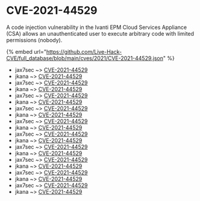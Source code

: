 # CVE-2021-44529

A code injection vulnerability in the Ivanti EPM Cloud Services Appliance (CSA) allows an unauthenticated user to execute arbitrary code with limited permissions (nobody).

{% embed url="https://github.com/Live-Hack-CVE/full_database/blob/main/cves/2021/CVE-2021-44529.json" %}


* jax7sec ~> [CVE-2021-44529](https://www.alice-snow.ru/2021/database/cve-2021-44529/cve-2021-44529-jax7sec)
* jkana ~> [CVE-2021-44529](https://www.alice-snow.ru/2021/database/cve-2021-44529/cve-2021-44529-jkana)
* jax7sec ~> [CVE-2021-44529](https://www.alice-snow.ru/2021/database/cve-2021-44529/cve-2021-44529-jax7sec)
* jkana ~> [CVE-2021-44529](https://www.alice-snow.ru/2021/database/cve-2021-44529/cve-2021-44529-jkana)
* jax7sec ~> [CVE-2021-44529](https://www.alice-snow.ru/2021/database/cve-2021-44529/cve-2021-44529-jax7sec)
* jkana ~> [CVE-2021-44529](https://www.alice-snow.ru/2021/database/cve-2021-44529/cve-2021-44529-jkana)
* jax7sec ~> [CVE-2021-44529](https://www.alice-snow.ru/2021/database/cve-2021-44529/cve-2021-44529-jax7sec)
* jkana ~> [CVE-2021-44529](https://www.alice-snow.ru/2021/database/cve-2021-44529/cve-2021-44529-jkana)
* jax7sec ~> [CVE-2021-44529](https://www.alice-snow.ru/2021/database/cve-2021-44529/cve-2021-44529-jax7sec)
* jkana ~> [CVE-2021-44529](https://www.alice-snow.ru/2021/database/cve-2021-44529/cve-2021-44529-jkana)
* jax7sec ~> [CVE-2021-44529](https://www.alice-snow.ru/2021/database/cve-2021-44529/cve-2021-44529-jax7sec)
* jkana ~> [CVE-2021-44529](https://www.alice-snow.ru/2021/database/cve-2021-44529/cve-2021-44529-jkana)
* jax7sec ~> [CVE-2021-44529](https://www.alice-snow.ru/2021/database/cve-2021-44529/cve-2021-44529-jax7sec)
* jkana ~> [CVE-2021-44529](https://www.alice-snow.ru/2021/database/cve-2021-44529/cve-2021-44529-jkana)
* jax7sec ~> [CVE-2021-44529](https://www.alice-snow.ru/2021/database/cve-2021-44529/cve-2021-44529-jax7sec)
* jkana ~> [CVE-2021-44529](https://www.alice-snow.ru/2021/database/cve-2021-44529/cve-2021-44529-jkana)
* jax7sec ~> [CVE-2021-44529](https://www.alice-snow.ru/2021/database/cve-2021-44529/cve-2021-44529-jax7sec)
* jkana ~> [CVE-2021-44529](https://www.alice-snow.ru/2021/database/cve-2021-44529/cve-2021-44529-jkana)
* jax7sec ~> [CVE-2021-44529](https://www.alice-snow.ru/2021/database/cve-2021-44529/cve-2021-44529-jax7sec)
* jkana ~> [CVE-2021-44529](https://www.alice-snow.ru/2021/database/cve-2021-44529/cve-2021-44529-jkana)